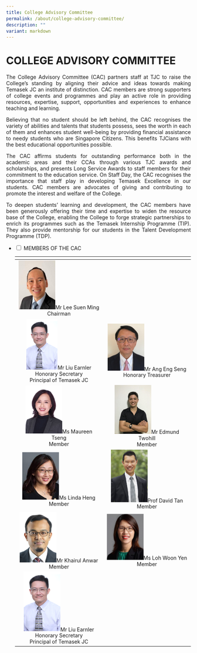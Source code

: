 ```yaml
---
title: College Advisory Committee
permalink: /about/college-advisory-committee/
description: ""
variant: markdown
---
```

# COLLEGE ADVISORY COMMITTEE

<p style="text-align: justify;">The College Advisory Committee (CAC) partners staff at TJC to raise the College’s standing by aligning their advice and ideas towards making Temasek JC an institute of distinction. CAC members are strong supporters of college events and programmes and play an active role in providing resources, expertise, support, opportunities and experiences to enhance teaching and learning.</p>


<p style="text-align: justify;">Believing that no student should be left behind, the CAC recognises the variety of abilities and talents that students possess, sees the worth in each of them and enhances student well-being by providing financial assistance to needy students who are Singapore Citizens. This benefits TJCians with the best educational opportunities possible.</p>


<p style="text-align: justify;">The CAC affirms students for outstanding performance both in the academic areas and their CCAs through various TJC awards and scholarships, and presents Long Service Awards to staff members for their commitment to the education service. On Staff Day, the CAC recognises the importance that staff play in developing Temasek Excellence in our students. CAC members are advocates of giving and contributing to promote the interest and welfare of the College.</p>


<p style="text-align: justify;">To deepen students’ learning and development, the CAC members have been generously offering their time and expertise to widen the resource base of the College, enabling the College to forge strategic partnerships to enrich its programmes such as the Temasek Internship Programme (TIP). They also provide mentorship for our students in the Talent Development Programme (TDP).</p>




<ul class="jekyllcodex_accordion">
  <li>
    <input type="checkbox" id="accordion1">
    <label for="accordion1">MEMBERS OF THE CAC</label>
    <div>
<table>
<thead>
  <tr>
    <th></th>
    <th></th>
  </tr>
</thead>
<tbody>
  <tr>
    <td style="text-align: center;"><img src="/images/About/College%20Advisory%20Committee/Mr%20Lee%20Suen%20Ming%20Photo%20Member.jpg" style="width:100px">Mr Lee Suen Ming<br>Chairman</td>
    <td style="text-align: center;"></td>
    
  </tr>
  <tr>
  <td style="text-align: center;"><img src="/images/About/College%20Advisory%20Committee/Liu_Earnler.png" style="width:85px">Mr Liu Earnler<br> Honorary Secretary<br>Principal of Temasek JC</td>

<td style="text-align: center;"><img src="/images/About/College%20Advisory%20Committee/Mr%20Ang%20Eng%20Seng%20Photo%20Member.jpg" style="width:100px">Mr Ang Eng Seng<br>Honorary Treasurer</td>		
		

  </tr>
  <tr>
    <td style="text-align: center;"><img src="/images/About/College%20Advisory%20Committee/maureen%20tseng.jpg" style="width:100px">Ms Maureen Tseng<br>Member</td>
		<td style="text-align: center;"><img src="/images/About/College%20Advisory%20Committee/edmund%20twohill.jpg" style="width:100px">Mr Edmund Twohill<br>Member</td>
  </tr>
  <tr>
    <td style="text-align: center;"><img src="/images/About/College%20Advisory%20Committee/linda%20heng.jpeg" style="width:100px">Ms Linda Heng<br>Member</td>
    <td style="text-align: center;"><img src="/images/About/College%20Advisory%20Committee/Prof%20David%20Tan%20Photo%20Member.jpg" style="width:100px">Prof David Tan<br>Member</td>
  </tr>
  <tr>
<td style="text-align: center;"><img src="/images/About/College%20Advisory%20Committee/Khairul_Anwar.png" style="width:100px">Mr Khairul Anwar<br>Member</td>
    <td style="text-align: center;"><img src="/images/About/College%20Advisory%20Committee/Loh_Woon_Yen.png" style="width:100px">Ms Loh Woon Yen
<br>Member</td>
	</tr>		
 <tr><td style="text-align: center;"><img src="/images/About/College%20Advisory%20Committee/Liu_Earnler.png" style="width:100px">Mr Liu Earnler<br> Honorary Secretary<br>Principal of Temasek JC</td>
		
  </tr>
</tbody>
</table>
    </div>
	</li> 
	</ul>